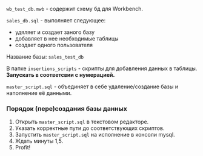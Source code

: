 `wb_test_db.mwb` - содержит схему бд для Workbench.

`sales_db.sql` - выполняет следующее:
* удяляет и создает заного базу
* добавляет в нее необходимые таблицы
* создает одного пользователя

Название базы: `sales_test_db`

В папке `insertions_scripts` - скрипты для добавления данных в таблицы. **Запускать в соответсвии с нумерацией.**

`master_script.sql` - объединяет в себе удаление/создание базы и наполнение её данными.

### Порядок (пере)создания базы данных
 1. Открыть `master_script.sql` в текстовом редакторе.
 1. Указать корректные пути до соответствующих скриптов.
 1. Запустить `master_script.sql` на исполнение в консоли mysql.
 1. Ждать минуты 1,5.
 1. Profit!
